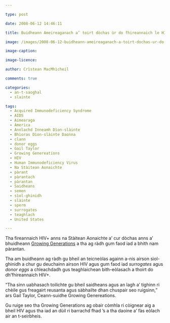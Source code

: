 ```yaml
---

type: post

date: 2008-06-12 14:46:11

title: Buidheann Ameireaganach a’ toirt dòchas ùr do fhireannaich le HIV

image: /images/2008-06-12-buidheann-ameireaganach-a-toirt-dochas-ur-do-fireannaich-le-hiv.jpg

image-caption:

image-licence:

author: Crìstean MacMhìcheil

comments: true

categories:
  - an-t-saoghal
  - slainte

tags:
  - Acquired Immunodeficiency Syndrome
  - AIDS
  - Aimearaga
  - America
  - Annlachd Inneamh Dìon-slàinte
  - Bhìoras Dìon-slàinte Daonna
  - clann
  - donor eggs
  - Gail Taylor
  - Growing Genereations
  - HIV
  - Human Immunodeficiency Virus
  - Na Stàitean Aonaichte
  - pàrant
  - pàrantach
  - pàrantan
  - Saidheans
  - semen
  - sìol-ghinidh
  - slàinte
  - sperm
  - surrogates
  - teaghlach
  - United States

---
```


Tha fireannaich HIV+ anns na Stàitean Aonaichte a&#8217; cur dòchas anns a&#8217; bhuidheann [Growing Generations][1] a tha ag ràdh gum faod iad a bhith nam pàrantan.

<!--more-->

Tha am buidheann ag ràdh gu bheil an teicneòlas againn a-nis airson sìol-ghinidh a chur gu deuchainn airson HIV agus gum faod iad _surrogates_ agus _donor eggs_ a chleachdadh gus teaghlaichean bith-eòlasach a thoirt do dh&#8217;fhireannaich HIV+.

&#8220;Tha sinn uabhasach toilichte gu bheil saidheans agus an lagh a&#8217; tighinn ri chèile gus freagairt reusanta agus sàbhailte dhan chuspair seo ruigsinn,&#8221; ars Gail Taylor, Ceann-suidhe Growing Genereations.

Gu ruige seo tha Growing Generations ag obair còmhla ri còignear aig a bheil HIV agus tha iad an dùil ri barrachd fhad &#8217;s a tha daoine a&#8217; fàs eòlach air an t-seirbheis.

 [1]: http://www.growinggenerations.com/ "Làrach-lìn aig Growing Generations"
